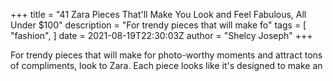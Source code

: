 +++
title = "41 Zara Pieces That'll Make You Look and Feel Fabulous, All Under $100"
description = "For trendy pieces that will make fo"
tags = [
"fashion",
]
date = 2021-08-19T22:30:03Z
author = "Shelcy Joseph"
+++

For trendy pieces that will make for photo-worthy moments and attract tons of compliments, look to Zara. Each piece looks like it's designed to make an